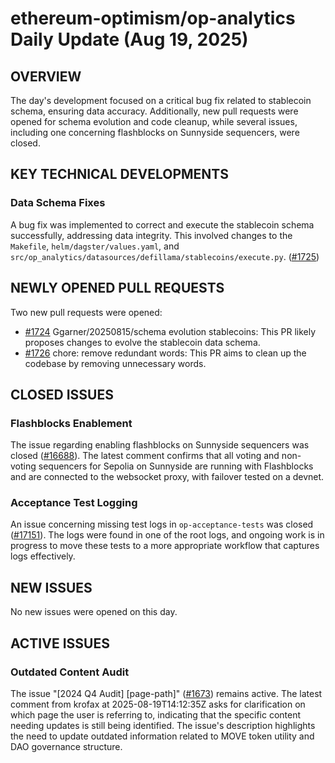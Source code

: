 # ethereum-optimism/op-analytics Daily Update (Aug 19, 2025)

## OVERVIEW 
The day's development focused on a critical bug fix related to stablecoin schema, ensuring data accuracy. Additionally, new pull requests were opened for schema evolution and code cleanup, while several issues, including one concerning flashblocks on Sunnyside sequencers, were closed.

## KEY TECHNICAL DEVELOPMENTS

### Data Schema Fixes
A bug fix was implemented to correct and execute the stablecoin schema successfully, addressing data integrity. This involved changes to the `Makefile`, `helm/dagster/values.yaml`, and `src/op_analytics/datasources/defillama/stablecoins/execute.py`. ([#1725](https://github.com/ethereum-optimism/op-analytics/pull/1725))

## NEWLY OPENED PULL REQUESTS
Two new pull requests were opened:
- [#1724](https://github.com/ethereum-optimism/op-analytics/pull/1724) Ggarner/20250815/schema evolution stablecoins: This PR likely proposes changes to evolve the stablecoin data schema.
- [#1726](https://github.com/ethereum-optimism/op-analytics/pull/1726) chore: remove redundant words: This PR aims to clean up the codebase by removing unnecessary words.

## CLOSED ISSUES

### Flashblocks Enablement
The issue regarding enabling flashblocks on Sunnyside sequencers was closed ([#16688](https://github.com/ethereum-optimism/op-analytics/issues/16688)). The latest comment confirms that all voting and non-voting sequencers for Sepolia on Sunnyside are running with Flashblocks and are connected to the websocket proxy, with failover tested on a devnet.

### Acceptance Test Logging
An issue concerning missing test logs in `op-acceptance-tests` was closed ([#17151](https://github.com/ethereum-optimism/op-analytics/issues/17151)). The logs were found in one of the root logs, and ongoing work is in progress to move these tests to a more appropriate workflow that captures logs effectively.

## NEW ISSUES
No new issues were opened on this day.

## ACTIVE ISSUES

### Outdated Content Audit
The issue "[2024 Q4 Audit] [page-path]" ([#1673](https://github.com/ethereum-optimism/op-analytics/issues/1673)) remains active. The latest comment from krofax at 2025-08-19T14:12:35Z asks for clarification on which page the user is referring to, indicating that the specific content needing updates is still being identified. The issue's description highlights the need to update outdated information related to MOVE token utility and DAO governance structure.